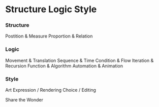 # Structure Logic Style

### Structure
Postition & Measure
Proportion & Relation
### Logic
Movement & Translation
Sequence & Time
Condition & Flow
Iteration & Recursion
Function & Algorithm
Automation & Animation
### Style
Art
Expression / Rendering
Choice / Editing

Share the Wonder
